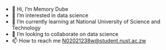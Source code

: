 - 👋 Hi, I’m Memory Dube
- 👀 I’m interested in data science
- 🌱 I’m currently learning at National University of Science and Technology
- 💞️ I’m looking to collaborate on data science
- 📫 How to reach me N02021238w@student.nust.ac.zw

<!---
memory3465/memory3465 is a ✨ special ✨ repository because its `README.md` (this file) appears on your GitHub profile.
You can click the Preview link to take a look at your changes.
--->
